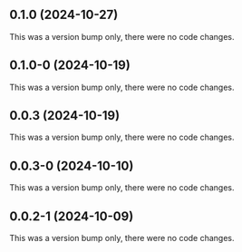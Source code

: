## 0.1.0 (2024-10-27)

This was a version bump only, there were no code changes.

## 0.1.0-0 (2024-10-19)

This was a version bump only, there were no code changes.

## 0.0.3 (2024-10-19)

This was a version bump only, there were no code changes.

## 0.0.3-0 (2024-10-10)

This was a version bump only, there were no code changes.

## 0.0.2-1 (2024-10-09)

This was a version bump only, there were no code changes.